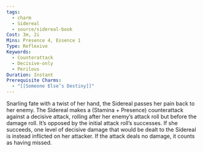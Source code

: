 ```yaml
---
tags:
  - charm
  - Sidereal
  - source/sidereal-book
Cost: 3m, 2i
Mins: Presence 4, Essence 1
Type: Reflexive
Keywords:
  - Counterattack
  - Decisive-only
  - Perilous
Duration: Instant
Prerequisite Charms:
  - "[[Someone Else’s Destiny]]"
---
```

Snarling fate with a twist of her hand, the Sidereal passes her pain back to her enemy. The Sidereal makes a (Stamina + Presence) counterattack against a decisive attack, rolling after her enemy’s attack roll but before the damage roll. It’s opposed by the initial attack roll’s successes. If she succeeds, one level of decisive damage that would be dealt to the Sidereal is instead inflicted on her attacker. If the attack deals no damage, it counts as having missed.